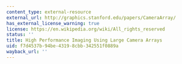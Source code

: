 ```yaml
---
content_type: external-resource
external_url: http://graphics.stanford.edu/papers/CameraArray/
has_external_license_warning: true
license: https://en.wikipedia.org/wiki/All_rights_reserved
status: ''
title: High Performance Imaging Using Large Camera Arrays
uid: f7d4537b-94be-4319-8cbb-342551f0889a
wayback_url: ''
---
```


